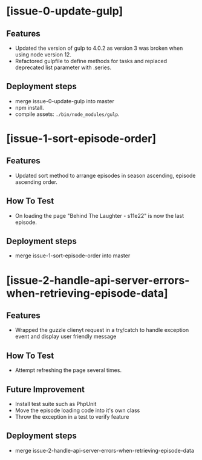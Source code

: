 # [issue-0-update-gulp]

## Features
- Updated the version of gulp to 4.0.2 as version 3 was broken when using node version 12.
- Refactored gulpfile to define methods for tasks and replaced deprecated list parameter with .series.
## Deployment steps
- merge issue-0-update-gulp into master
- npm install.
- compile assets: `./bin/node_modules/gulp`.

# [issue-1-sort-episode-order]

## Features
- Updated sort method to arrange episodes in season ascending, episode ascending order.
## How To Test
- On loading the page "Behind The Laughter - s11e22" is now the last episode. 
## Deployment steps
- merge issue-1-sort-episode-order into master

# [issue-2-handle-api-server-errors-when-retrieving-episode-data]

## Features
- Wrapped the guzzle clienyt request in a try/catch to handle exception event and display user friendly message
## How To Test
- Attempt refreshing the page several times.
## Future Improvement
- Install test suite such as PhpUnit
- Move the episode loading code into it's own class
- Throw the exception in a test to verify feature
## Deployment steps
- merge issue-2-handle-api-server-errors-when-retrieving-episode-data